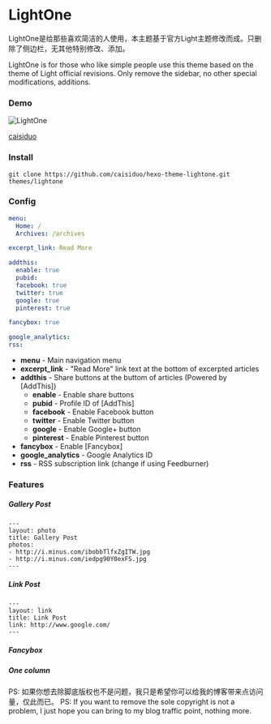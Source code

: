 # LightOne

LightOne是给那些喜欢简洁的人使用，本主题基于官方Light主题修改而成。只删除了侧边栏，无其他特别修改、添加。

LightOne is for those who like simple people use this theme based on the theme of Light official revisions. Only remove the sidebar, no other special modifications, additions.


### Demo ###

![LightOne](https://caisiduo.xyz/img/LightOne.png)

[caisiduo](https://caisiduo.xyz)

### Install ###

```git
git clone https://github.com/caisiduo/hexo-theme-lightone.git themes/lightone
```


### Config ###

``` yaml
menu:
  Home: /
  Archives: /archives

excerpt_link: Read More

addthis:
  enable: true
  pubid:
  facebook: true
  twitter: true
  google: true
  pinterest: true

fancybox: true

google_analytics:
rss:
```
- **menu** - Main navigation menu
- **excerpt_link** - "Read More" link text at the bottom of excerpted articles
- **addthis** - Share buttons at the buttom of articles (Powered by [AddThis])
  - **enable** - Enable share buttons
  - **pubid** - Profile ID of [AddThis]
  - **facebook** - Enable Facebook button
  - **twitter** - Enable Twitter button
  - **google** - Enable Google+ button
  - **pinterest** - Enable Pinterest button
- **fancybox** - Enable [Fancybox]
- **google_analytics** - Google Analytics ID
- **rss** - RSS subscription link (change if using Feedburner)



### Features ###

##### Gallery Post #####

```
---
layout: photo
title: Gallery Post
photos:
- http://i.minus.com/ibobbTlfxZgITW.jpg
- http://i.minus.com/iedpg90Y0exFS.jpg
---
```


##### Link Post #####

```
---
layout: link
title: Link Post
link: http://www.google.com/
---
```


##### Fancybox #####

##### One column #####



PS: 如果你想去除脚底版权也不是问题，我只是希望你可以给我的博客带来点访问量，仅此而已。
PS: If you want to remove the sole copyright is not a problem, I just hope you can bring to my blog traffic point, nothing more.
